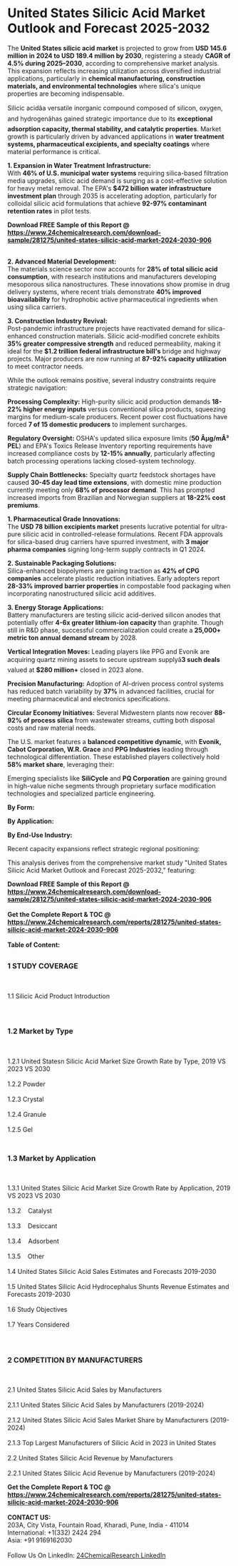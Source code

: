 <h1>United States Silicic Acid Market Outlook and Forecast 2025-2032</h1><p>The <strong>United States silicic acid market</strong> is projected to grow from <strong>USD 145.6 million in 2024 to USD 189.4 million by 2030</strong>, registering a steady <strong>CAGR of 4.5% during 2025–2030</strong>, according to comprehensive market analysis. This expansion reflects increasing utilization across diversified industrial applications, particularly in <strong>chemical manufacturing, construction materials, and environmental technologies</strong> where silica's unique properties are becoming indispensable.</p><p>Silicic acidâa versatile inorganic compound composed of silicon, oxygen, and hydrogenâhas gained strategic importance due to its <strong>exceptional adsorption capacity, thermal stability, and catalytic properties</strong>. Market growth is particularly driven by advanced applications in <strong>water treatment systems, pharmaceutical excipients, and specialty coatings</strong> where material performance is critical.</p><p><strong>1. Expansion in Water Treatment Infrastructure:</strong><br>
With <strong>46% of U.S. municipal water systems</strong> requiring silica-based filtration media upgrades, silicic acid demand is surging as a cost-effective solution for heavy metal removal. The EPA's <strong>$472 billion water infrastructure investment plan</strong> through 2035 is accelerating adoption, particularly for colloidal silicic acid formulations that achieve <strong>92-97% contaminant retention rates</strong> in pilot tests.</p><div><b>Download FREE Sample of this Report @ 
            <a href="https://www.24chemicalresearch.com/download-sample/281275/united-states-silicic-acid-market-2024-2030-906">
            https://www.24chemicalresearch.com/download-sample/281275/united-states-silicic-acid-market-2024-2030-906</a></b></div><br><p><strong>2. Advanced Material Development:</strong><br>
The materials science sector now accounts for <strong>28% of total silicic acid consumption</strong>, with research institutions and manufacturers developing mesoporous silica nanostructures. These innovations show promise in drug delivery systems, where recent trials demonstrate <strong>40% improved bioavailability</strong> for hydrophobic active pharmaceutical ingredients when using silica carriers.</p><p><strong>3. Construction Industry Revival:</strong><br>
Post-pandemic infrastructure projects have reactivated demand for silica-enhanced construction materials. Silicic acid-modified concrete exhibits <strong>35% greater compressive strength</strong> and reduced permeability, making it ideal for the <strong>$1.2 trillion federal infrastructure bill's</strong> bridge and highway projects. Major producers are now running at <strong>87-92% capacity utilization</strong> to meet contractor needs.</p><p>While the outlook remains positive, several industry constraints require strategic navigation:</p><p><strong>Processing Complexity:</strong> High-purity silicic acid production demands <strong>18-22% higher energy inputs</strong> versus conventional silica products, squeezing margins for medium-scale producers. Recent power cost fluctuations have forced <strong>7 of 15 domestic producers</strong> to implement surcharges.</p><p><strong>Regulatory Oversight:</strong> OSHA's updated silica exposure limits (<strong>50 Âµg/mÂ³ PEL</strong>) and EPA's Toxics Release Inventory reporting requirements have increased compliance costs by <strong>12-15% annually</strong>, particularly affecting batch processing operations lacking closed-system technology.</p><p><strong>Supply Chain Bottlenecks:</strong> Specialty quartz feedstock shortages have caused <strong>30-45 day lead time extensions</strong>, with domestic mine production currently meeting only <strong>68% of processor demand</strong>. This has prompted increased imports from Brazilian and Norwegian suppliers at <strong>18-22% cost premiums</strong>.</p><p><strong>1. Pharmaceutical Grade Innovations:</strong><br>
The <strong>USD 78 billion excipients market</strong> presents lucrative potential for ultra-pure silicic acid in controlled-release formulations. Recent FDA approvals for silica-based drug carriers have spurred investment, with <strong>3 major pharma companies</strong> signing long-term supply contracts in Q1 2024.</p><p><strong>2. Sustainable Packaging Solutions:</strong><br>
Silica-enhanced biopolymers are gaining traction as <strong>42% of CPG companies</strong> accelerate plastic reduction initiatives. Early adopters report <strong>28-33% improved barrier properties</strong> in compostable food packaging when incorporating nanostructured silicic acid additives.</p><p><strong>3. Energy Storage Applications:</strong><br>
Battery manufacturers are testing silicic acid-derived silicon anodes that potentially offer <strong>4-6x greater lithium-ion capacity</strong> than graphite. Though still in R&amp;D phase, successful commercialization could create a <strong>25,000+ metric ton annual demand stream</strong> by 2028.</p><p><strong>Vertical Integration Moves:</strong> Leading players like PPG and Evonik are acquiring quartz mining assets to secure upstream supplyâ<strong>3 such deals</strong> valued at <strong>$280 million+</strong> closed in 2023 alone.</p><p><strong>Precision Manufacturing:</strong> Adoption of AI-driven process control systems has reduced batch variability by <strong>37%</strong> in advanced facilities, crucial for meeting pharmaceutical and electronics specifications.</p><p><strong>Circular Economy Initiatives:</strong> Several Midwestern plants now recover <strong>88-92% of process silica</strong> from wastewater streams, cutting both disposal costs and raw material needs.</p><p>The U.S. market features a <strong>balanced competitive dynamic</strong>, with <strong>Evonik, Cabot Corporation, W.R. Grace</strong> and <strong>PPG Industries</strong> leading through technological differentiation. These established players collectively hold <strong>58% market share</strong>, leveraging their:</p><p>Emerging specialists like <strong>SiliCycle</strong> and <strong>PQ Corporation</strong> are gaining ground in high-value niche segments through proprietary surface modification technologies and specialized particle engineering.</p><p><strong>By Form:</strong></p><p><strong>By Application:</strong></p><p><strong>By End-Use Industry:</strong></p><p>Recent capacity expansions reflect strategic regional positioning:</p><p>This analysis derives from the comprehensive market study "United States Silicic Acid Market Outlook and Forecast 2025-2032," featuring:</p><div><b>Download FREE Sample of this Report @ 
            <a href="https://www.24chemicalresearch.com/download-sample/281275/united-states-silicic-acid-market-2024-2030-906">
            https://www.24chemicalresearch.com/download-sample/281275/united-states-silicic-acid-market-2024-2030-906</a></b></div><br><div><b>Get the Complete Report & TOC @ 
            <a href="https://www.24chemicalresearch.com/reports/281275/united-states-silicic-acid-market-2024-2030-906">
            https://www.24chemicalresearch.com/reports/281275/united-states-silicic-acid-market-2024-2030-906</a></b></div><br>
            <b>Table of Content:</b><p><h2><span style="font-size:16px"><strong>1 STUDY COVERAGE</strong></span></h2><br />
<p>1.1 Silicic Acid Product Introduction</p><br />
<h2><span style="font-size:16px"><strong>1.2 Market by Type</strong></span></h2><br />
<p>1.2.1 United Statesn Silicic Acid Market Size Growth Rate by Type, 2019 VS 2023 VS 2030<br /><br />
1.2.2 Powder&nbsp;&nbsp; &nbsp;<br /><br />
1.2.3 Crystal<br /><br />
1.2.4 Granule<br /><br />
1.2.5 Gel<br /><br />
<h2><span style="font-size:16px"><strong>1.3 Market by Application</strong></span></h2><br />
<p>1.3.1 United States Silicic Acid Market Size Growth Rate by Application, 2019 VS 2023 VS 2030<br /><br />
1.3.2&nbsp;&nbsp; &nbsp;Catalyst<br /><br />
1.3.3&nbsp;&nbsp; &nbsp;Desiccant<br /><br />
1.3.4&nbsp;&nbsp; &nbsp;Adsorbent<br /><br />
1.3.5&nbsp;&nbsp; &nbsp;Other<br /><br />
1.4 United States Silicic Acid Sales Estimates and Forecasts 2019-2030<br /><br />
1.5 United States Silicic Acid Hydrocephalus Shunts Revenue Estimates and Forecasts 2019-2030<br /><br />
1.6 Study Objectives<br /><br />
1.7 Years Considered</p><br />
<h2><span style="font-size:16px"><strong>2 COMPETITION BY MANUFACTURERS</strong></span></h2><br />
<p>2.1 United States Silicic Acid Sales by Manufacturers<br /><br />
2.1.1 United States Silicic Acid Sales by Manufacturers (2019-2024)<br /><br />
2.1.2 United States Silicic Acid Sales Market Share by Manufacturers (2019-2024)<br /><br />
2.1.3 Top Largest Manufacturers of Silicic Acid in 2023 in United States<br /><br />
2.2 United States Silicic Acid Revenue by Manufacturers<br /><br />
2.2.1 United States Silicic Acid Revenue by Manufacturers (2019-2024)<b</p><div><b>Get the Complete Report & TOC @ 
            <a href="https://www.24chemicalresearch.com/reports/281275/united-states-silicic-acid-market-2024-2030-906">
            https://www.24chemicalresearch.com/reports/281275/united-states-silicic-acid-market-2024-2030-906</a></b></div><br><b>CONTACT US:</b><br>
            203A, City Vista, Fountain Road, Kharadi, Pune, India - 411014<br>
            International: +1(332) 2424 294<br>
            Asia: +91 9169162030 <br><br>
            Follow Us On LinkedIn: <a href="https://www.linkedin.com/company/24chemicalresearch/">24ChemicalResearch LinkedIn</a>